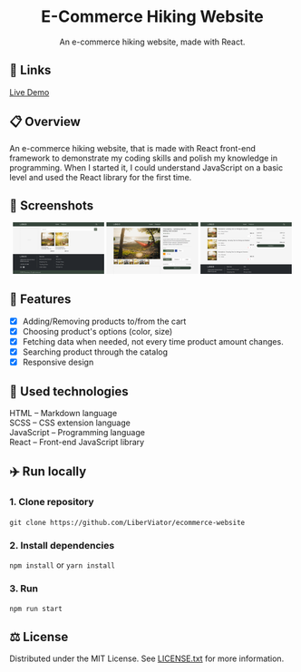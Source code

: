 <h1 align="center"> E-Commerce Hiking Website </h1>
<p align="center">An e-commerce hiking website, made with React.</p>

## 🔗 Links

[Live Demo][link_demo]

## 📋 Overview

An e-commerce hiking website, that is made with React front-end framework to demonstrate my coding skills and polish my knowledge in programming. When I started it, I could understand JavaScript on a basic level and used the React library for the first time.

## 📸 Screenshots

<p align="center">
  <img src="screenshots/browse.png" width="32%">
  <img src="screenshots/product.png" width="32%">
  <img src="screenshots/cart.png" width="32%">
</p>

## 🔬 Features

- [x] Adding/Removing products to/from the cart
- [x] Choosing product's options (color, size)
- [x] Fetching data when needed, not every time product amount changes.
- [x] Searching product through the catalog
- [x] Responsive design

## 🔩 Used technologies

HTML – Markdown language
<br>
SCSS – CSS extension language
<br>
JavaScript – Programming language
<br>
React – Front-end JavaScript library

## ✈️ Run locally

### 1. Clone repository

`git clone https://github.com/LiberViator/ecommerce-website`

### 2. Install dependencies

`npm install` or `yarn install`

### 3. Run

`npm run start`

## ⚖️ License

Distributed under the MIT License. See [LICENSE.txt][link_license] for more information.

<!-- Links -->

[link_demo]: https://liberviator.github.io/ecommerce-website/
[link_license]: /LICENSE.txt
